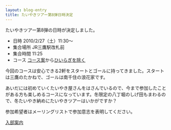 ```yaml
---
layout: blog-entry
title: たいやきツアー第8弾日時決定
---
```


たいやきツアー第8弾の日時が決定しました。

* 日時
  2010/2/27（土）11:30〜
* 集合場所
  JR三鷹駅改札前
* 集合時間
  11:25
* コース
  [コース案](http://qwik.jp/taiyaki/81.html)から[ひいらぎを除く](http://qwik.jp/taiyaki/83.html)

今回のコースは安心できる2軒をスタートとゴールに持ってきました。スタートは三鷹のたかねで、ゴールは南千住の浪花家です。

あいだには初めていくたいやき屋さんをはさんでいるので、今まで参加したことがある方も楽しめるコースになっています。冬限定の八丁堀のしげ田もまわるので、冬たいやき納めにたいやきツアーはいかがですか？

参加希望者はメーリングリストで参加意志を表明してください。

[入部案内](http://taiyaki.ru/blogs/how-to-join/)

